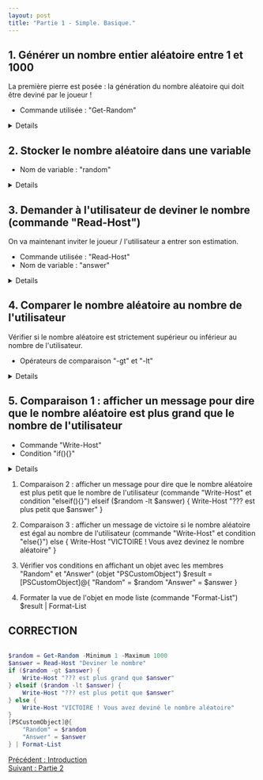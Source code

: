 ```yaml
---
layout: post
title: "Partie 1 - Simple. Basique."
---
```


## 1. Générer un nombre entier aléatoire entre 1 et 1000

La première pierre est posée : la génération du nombre aléatoire qui doit être deviné par le joueur !

- Commande utilisée : "Get-Random"

<details>

`Get-Random -Minimum 1 -Maximum 1000`

</details>

## 2. Stocker le nombre aléatoire dans une variable

- Nom de variable : "random"

<details>

`$random = Get-Random -Minimum 1 -Maximum 1000`

</details>

## 3. Demander à l'utilisateur de deviner le nombre (commande "Read-Host")

On va maintenant inviter le joueur / l'utilisateur a entrer son estimation.

- Commande utilisée : "Read-Host"
- Nom de variable : "answer"

<details>

`$answer = Read-Host "Deviner le nombre"`

</details>

## 4. Comparer le nombre aléatoire au nombre de l'utilisateur

Vérifier si le nombre aléatoire est strictement supérieur ou inférieur au nombre de l'utilisateur.

- Opérateurs de comparaison "-gt" et "-lt"

<details>

```powershell

# Aléatoire est supérieur au nb utilisateur
$random -gt $answer
$answer -lt $random
# Aléatoire est plus petit que nb utilisateur
$random -lt $answer
$answer -gt $random

```

</details>

## 5. Comparaison 1 : afficher un message pour dire que le nombre aléatoire est plus grand que le nombre de l'utilisateur 

- Commande "Write-Host"
- Condition "if(){}"

<details>

```powershell

if ($random -gt $answer) { Write-Host "??? est plus grand que $answer" }

```

</details>

1. Comparaison 2 : afficher un message pour dire que le nombre aléatoire est plus petit que le nombre de l'utilisateur (commande "Write-Host" et condition "elseif(){}")
elseif ($random -lt $answer) { Write-Host "??? est plus petit que $answer" }

7. Comparaison 3 : afficher un message de victoire si le nombre aléatoire est égal au nombre de l'utilisateur (commande "Write-Host" et condition "else{}")
else { Write-Host "VICTOIRE ! Vous avez devinez le nombre aléatoire" }

8. Vérifier vos conditions en affichant un objet avec les membres "Random" et "Answer" (objet "PSCustomObject")
$result = [PSCustomObject]@{
    "Random" = $random
    "Answer" = $answer
}

9. Formater la vue de l'objet en mode liste (commande "Format-List")
$result | Format-List

## CORRECTION 

```powershell

$random = Get-Random -Minimum 1 -Maximum 1000
$answer = Read-Host "Deviner le nombre"
if ($random -gt $answer) { 
    Write-Host "??? est plus grand que $answer"
} elseif ($random -lt $answer) {
    Write-Host "??? est plus petit que $answer"
} else {
    Write-Host "VICTOIRE ! Vous avez deviné le nombre aléatoire"
}
[PSCustomObject]@{
    "Random" = $random
    "Answer" = $answer
} | Format-List

```


<div class="buttons">
    <div class="buttonBack">
        <a href="/2022/10/22/cours-pratique-posh-0">Précédent : Introduction</a>
    </div>
    <div class="buttonNext">
        <a href="/2022/10/22/cours-pratique-posh-2">Suivant : Partie 2</a>
    </div>
</div>